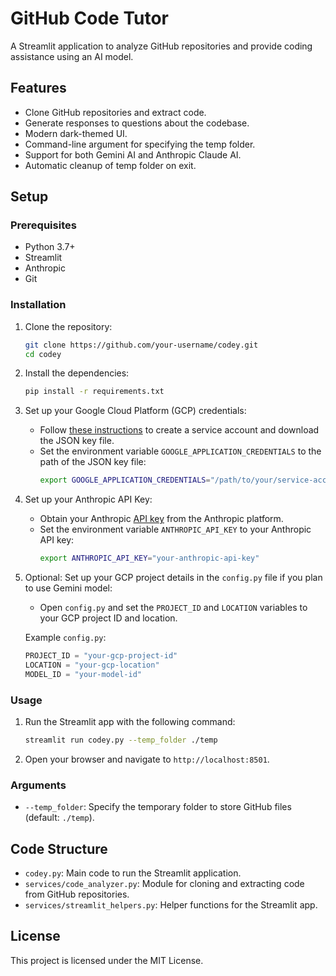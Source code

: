 # GitHub Code Tutor

A Streamlit application to analyze GitHub repositories and provide coding assistance using an AI model.

## Features

- Clone GitHub repositories and extract code.
- Generate responses to questions about the codebase.
- Modern dark-themed UI.
- Command-line argument for specifying the temp folder.
- Support for both Gemini AI and Anthropic Claude AI.
- Automatic cleanup of temp folder on exit.

## Setup

### Prerequisites

- Python 3.7+
- Streamlit
- Anthropic
- Git

### Installation

1. Clone the repository:
    ```sh
    git clone https://github.com/your-username/codey.git
    cd codey
    ```

2. Install the dependencies:
    ```sh
    pip install -r requirements.txt
    ```

3. Set up your Google Cloud Platform (GCP) credentials:
    - Follow [these instructions](https://cloud.google.com/docs/authentication/getting-started) to create a service account and download the JSON key file.
    - Set the environment variable `GOOGLE_APPLICATION_CREDENTIALS` to the path of the JSON key file:
        ```sh
        export GOOGLE_APPLICATION_CREDENTIALS="/path/to/your/service-account-file.json"
        ```

4. Set up your Anthropic API Key:
    - Obtain your Anthropic [API key](https://console.anthropic.com/settings/keys) from the Anthropic platform.
    - Set the environment variable `ANTHROPIC_API_KEY` to your Anthropic API key:
        ```sh
        export ANTHROPIC_API_KEY="your-anthropic-api-key"
        ```

5. Optional: Set up your GCP project details in the `config.py` file if you plan to use Gemini model:
    - Open `config.py` and set the `PROJECT_ID` and `LOCATION` variables to your GCP project ID and location.

    Example `config.py`:
    ```python
    PROJECT_ID = "your-gcp-project-id"
    LOCATION = "your-gcp-location"
    MODEL_ID = "your-model-id"
    ```

### Usage

1. Run the Streamlit app with the following command:
    ```sh
    streamlit run codey.py --temp_folder ./temp
    ```

2. Open your browser and navigate to `http://localhost:8501`.

### Arguments

- `--temp_folder`: Specify the temporary folder to store GitHub files (default: `./temp`).

## Code Structure

- `codey.py`: Main code to run the Streamlit application.
- `services/code_analyzer.py`: Module for cloning and extracting code from GitHub repositories.
- `services/streamlit_helpers.py`: Helper functions for the Streamlit app.

## License

This project is licensed under the MIT License.
